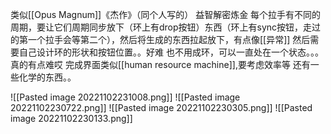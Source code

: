 类似[[Opus Magnum]]《杰作》（同个人写的）
益智解密炼金
每个拉手有不同的周期，要让它们周期同步放下（环上有drop按钮）东西（环上有sync按钮，走过的第一个拉手会等第二个），然后将生成的东西拉起放下，有点像[[异常]]
然后需要自己设计环的形状和按钮位置。。好难
也不用成环，可以一直处在一个状态。。。真的有点难哎
完成界面类似[[human resource machine]],要考虑效率等
还有一些化学的东西。。

![[Pasted image 20221102231008.png]]
![[Pasted image 20221102230722.png]]
![[Pasted image 20221102230305.png]]
![[Pasted image 20221102230133.png]]